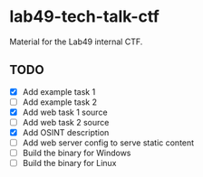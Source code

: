 # lab49-tech-talk-ctf

Material for the Lab49 internal CTF.

## TODO

- [x] Add example task 1
- [ ] Add example task 2
- [x] Add web task 1 source
- [ ] Add web task 2 source
- [x] Add OSINT description
- [ ] Add web server config to serve static content
- [ ] Build the binary for Windows
- [ ] Build the binary for Linux
